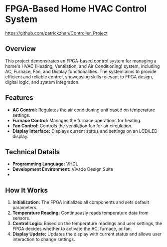 # FPGA-Based Home HVAC Control System
https://github.com/patrickzhan/Controller_Project
## Overview
This project demonstrates an FPGA-based control system for managing a home's HVAC (Heating, Ventilation, and Air Conditioning) system, including AC, Furnace, Fan, and Display functionalities. The system aims to provide efficient and reliable control, showcasing skills relevant to FPGA design, digital logic, and system integration.

## Features
- **AC Control:** Regulates the air conditioning unit based on temperature settings.
- **Furnace Control:** Manages the furnace operations for heating.
- **Fan Control:** Controls the ventilation fan for air circulation.
- **Display Interface:** Displays current status and settings on an LCD/LED display.


## Technical Details
- **Programming Language:** VHDL
- **Development Environment:** Vivado Design Suite
- 
## How It Works
1. **Initialization:** The FPGA initializes all components and sets default parameters.
2. **Temperature Reading:** Continuously reads temperature data from sensors.
3. **Control Logic:** Based on the temperature readings and user settings, the FPGA decides whether to activate the AC, furnace, or fan.
4. **Display Update:** Updates the display with current status and allows user interaction to change settings.

